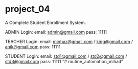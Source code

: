 # project_04
A Complete Student Enrollment System.

ADMIN Login:
email: admin@gmail.com
pass: 11111

TEACHER Login:
email: minhaz@gmail.com / king@gmail.com / anik@gmail.com
pass: 11111

STUDENT Login:
email: std1@gmail.com / std2@gmail.com / std3@gmail.com
pass: 11111
"# routine_automation_mihad" 
